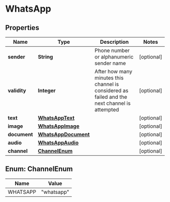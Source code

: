 
# WhatsApp

## Properties
Name | Type | Description | Notes
------------ | ------------- | ------------- | -------------
**sender** | **String** | Phone number or alphanumeric sender name |  [optional]
**validity** | **Integer** | After how many minutes this channel is   considered as failed and the next channel is attempted |  [optional]
**text** | [**WhatsAppText**](WhatsAppText.md) |  |  [optional]
**image** | [**WhatsAppImage**](WhatsAppImage.md) |  |  [optional]
**document** | [**WhatsAppDocument**](WhatsAppDocument.md) |  |  [optional]
**audio** | [**WhatsAppAudio**](WhatsAppAudio.md) |  |  [optional]
**channel** | [**ChannelEnum**](#ChannelEnum) |  |  [optional]


<a name="ChannelEnum"></a>
## Enum: ChannelEnum
Name | Value
---- | -----
WHATSAPP | &quot;whatsapp&quot;



